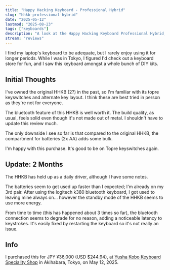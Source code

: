 ```yaml
---
title: "Happy Hacking Keyboard - Professional Hybrid"
slug: "hhkb-professional-hybrid"
date: "2025-05-12"
lastmod: "2025-08-23"
tags: ["keyboards"]
description: "A look at the Happy Hacking Keyboard Professional Hybrid, purchased in Japan."
stream: "reviews"
---
```


I find my laptop's keyboard to be adequate, but I rarely enjoy using it for
longer periods. While I was in Tokyo, I figured I'd check out a keyboard store
for fun, and I saw this keyboard amongst a whole bunch of DIY kits.

## Initial Thoughts

I've owned the original HHKB (2?) in the past, so I'm familiar with its topre
keyswitches and alternate key layout. I think these are best tried in person as
they're not for everyone.

The bluetooth feature of this HHKB is well worth it. The build quality, as
usual, feels solid even though it's not made out of metal. I shouldn't have to
update this review much.

The only downside I see so far is that compared to the original HHKB, the
compartment for batteries (2x AA) adds some bulk.

I'm happy with this purchase. It's good to be on Topre keyswitches again.

## Update: 2 Months

The HHKB has held up as a daily driver, although I have some notes.

The batteries seem to get used up faster than I expected; I'm already on my 3rd
pair. After using the logitech k380 bluetooth keyboard, I got used to leaving
mine always on... however the standby mode of the HHKB seems to use more energy.

From time to time (this has happened about 3 times so far), the bluetooth
connection seems to degrade for no reason, adding a noticeable latency to
keystrokes. It's easily fixed by restarting the keyboard so it's not really an
issue.

## Info

I purchased this for JPY ¥36,000 (USD $244.94), at
[Yusha Kobo Keyboard Speciality Shop](https://maps.app.goo.gl/v6NNsK27UTKbo86p9)
in Akihabara, Tokyo, on May 12, 2025.
